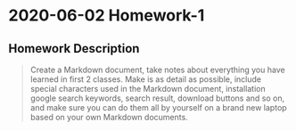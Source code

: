 # 2020-06-02 Homework-1

## Homework Description
> Create a Markdown document, take notes about everything you have learned in first 2 classes. Make is as detail as possible, include special characters used in the Markdown document, installation google search keywords, search result, download buttons and so on, and make sure you can do them all by yourself on a brand new laptop based on your own Markdown documents.